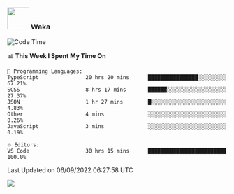 ### <img src="https://media.giphy.com/media/VgCDAzcKvsR6OM0uWg/giphy.gif" width="50"> Waka

  <!--START_SECTION:waka-->
![Code Time](http://img.shields.io/badge/Code%20Time-826%20hrs%2017%20mins-blue)

📊 **This Week I Spent My Time On** 

```text
💬 Programming Languages: 
TypeScript               20 hrs 20 mins      ████████████████░░░░░░░░░   67.21% 
SCSS                     8 hrs 17 mins       ██████░░░░░░░░░░░░░░░░░░░   27.37% 
JSON                     1 hr 27 mins        █░░░░░░░░░░░░░░░░░░░░░░░░   4.83% 
Other                    4 mins              ░░░░░░░░░░░░░░░░░░░░░░░░░   0.26% 
JavaScript               3 mins              ░░░░░░░░░░░░░░░░░░░░░░░░░   0.19%

🔥 Editors: 
VS Code                  30 hrs 15 mins      █████████████████████████   100.0%

```


 Last Updated on 06/09/2022 06:27:58 UTC
<!--END_SECTION:waka-->

<img src="https://github-readme-stats-gilt-tau.vercel.app/api/top-langs/?username=pinto-hub&layout=compact&theme=dracula" />
